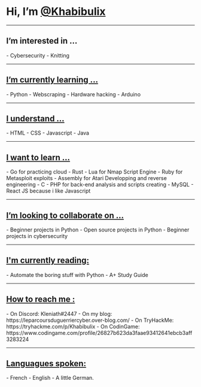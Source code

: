 <h1> Hi, I’m <u>@Khabibulix</u> </h1>

<hr>

<h2>I’m interested in ...</h2>
- Cybersecurity
- Knitting

<hr>





<h2><u>I’m currently learning ... </u></h2>
- Python
- Webscraping
- Hardware hacking
- Arduino

<hr>


<h2><u>I understand ...</u></h2>
- HTML
- CSS
- Javascript
- Java


<hr>


<h2><u>I want to learn ...</u></h2>
- Go for practicing cloud
- Rust
- Lua for Nmap Script Engine
- Ruby for Metasploit exploits
- Assembly for Atari Developping and reverse engineering
- C 
- PHP for back-end analysis and scripts creating
- MySQL
- React JS because i like Javascript

<hr>




<h2><u> I’m looking to collaborate on ...</u></h2>
- Beginner projects in Python
- Open source projects in Python
- Beginner projects in cybersecurity


<hr>


<h2><u> I'm currently reading:</u></h2>
- Automate the boring stuff with Python
- A+ Study Guide


<hr>


<h2><u>How to reach me :</u></h2>
- On Discord: Kleniath#2447
- On my blog: https://leparcoursduguerriercyber.over-blog.com/
- On TryHackMe: https://tryhackme.com/p/Khabibulix
- On CodinGame: https://www.codingame.com/profile/26827b623da3faae93412641ebcb3aff3283224


<hr>


<h2><u> Languagues spoken: </u></h2>
- French
- English
- A little German.

<!---
Khabibulix/Khabibulix is a ✨ special ✨ repository because its `README.md` (this file) appears on your GitHub profile.
You can click the Preview link to take a look at your changes.
--->
